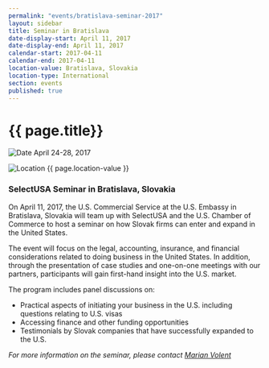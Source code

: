 ```yaml
---
permalink: "events/bratislava-seminar-2017"
layout: sidebar
title: Seminar in Bratislava
date-display-start: April 11, 2017
date-display-end: April 11, 2017
calendar-start: 2017-04-11
calendar-end: 2017-04-11
location-value: Bratislava, Slovakia
location-type: International
section: events
published: true
---
```


# {{ page.title}}

![Date](https://google.github.io/material-design-icons/action/svg/design/ic_event_24px.svg "Date") April 24-28, 2017

![Location](http://google.github.io/material-design-icons/social/svg/design/ic_location_city_24px.svg "Location") {{ page.location-value }}

### SelectUSA Seminar in Bratislava, Slovakia

On April 11, 2017, the U.S. Commercial Service at the U.S. Embassy in Bratislava, Slovakia will team up with SelectUSA and the U.S. Chamber of Commerce to host a seminar on how Slovak firms can enter and expand in the United States.

The event will focus on the legal, accounting, insurance, and financial considerations related to doing business in the United States. In addition, through the presentation of case studies and one-on-one meetings with our partners, participants will gain first-hand insight into the U.S. market.

The program includes panel discussions on:

* Practical aspects of initiating your business in the U.S. including questions relating to U.S. visas
* Accessing finance and other funding opportunities
* Testimonials by Slovak companies that have successfully expanded to the U.S.

_For more information on the seminar, please contact [Marian Volent](mailto:marian.volent@trade.gov)_
